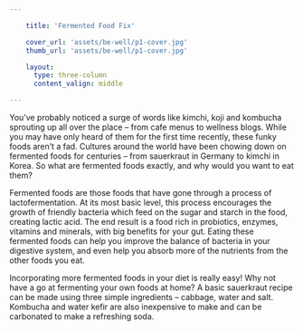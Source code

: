 ```yaml
---

    title: 'Fermented Food Fix'

    cover_url: 'assets/be-well/p1-cover.jpg'
    thumb_url: 'assets/be-well/p1-cover.jpg'

    layout:
      type: three-column
      content_valign: middle

---
```


You’ve probably noticed a surge of words like kimchi, koji and kombucha sprouting up all over the place – from cafe menus to wellness blogs. While you may have only heard of them for the first time recently, these funky foods aren’t a fad. Cultures around the world have been chowing down on fermented foods for centuries – from sauerkraut in Germany to kimchi in Korea. So what are fermented foods exactly, and why would you want to eat them?

Fermented foods are those foods that have gone through a process of lactofermentation. At its most basic level, this process encourages the growth of friendly bacteria which feed on the sugar and starch in the food, creating lactic acid. The end result is a food rich in probiotics, enzymes, vitamins and minerals, with big benefits for your gut. Eating these fermented foods can help you improve the balance of bacteria in your digestive system, and even help you absorb more of the nutrients from the other foods you eat.

Incorporating more fermented foods in your diet is really easy! Why not have a go at fermenting your own foods at home? A basic sauerkraut recipe can be made using three simple ingredients – cabbage, water and salt. Kombucha and water kefir are also inexpensive to make and can be carbonated to make a refreshing soda.
